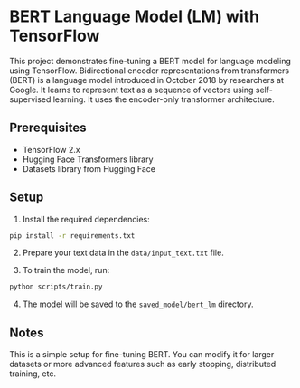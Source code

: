 # BERT Language Model (LM) with TensorFlow

This project demonstrates fine-tuning a BERT model for language modeling using TensorFlow. 
Bidirectional encoder representations from transformers (BERT) is a language model introduced in October 2018 by researchers at Google. It learns to represent text as a sequence of vectors using self-supervised learning. It uses the encoder-only transformer architecture.

## Prerequisites

- TensorFlow 2.x
- Hugging Face Transformers library
- Datasets library from Hugging Face

## Setup

1. Install the required dependencies:
```bash
pip install -r requirements.txt
```

2. Prepare your text data in the `data/input_text.txt` file.

3. To train the model, run:
```bash
python scripts/train.py
```


4. The model will be saved to the `saved_model/bert_lm` directory.

## Notes

This is a simple setup for fine-tuning BERT. You can modify it for larger datasets or more advanced features such as early stopping, distributed training, etc.
